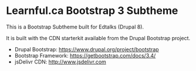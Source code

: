 # Learnful.ca Bootstrap 3 Subtheme

This is a Bootstrap Subtheme built for Edtalks (Drupal 8).

It is built with the CDN starterkit available from the Drupal Bootstrap project.

* Drupal Bootstrap: https://www.drupal.org/project/bootstrap
* Bootstrap Framework: https://getbootstrap.com/docs/3.4/
* jsDelivr CDN: http://www.jsdelivr.com
